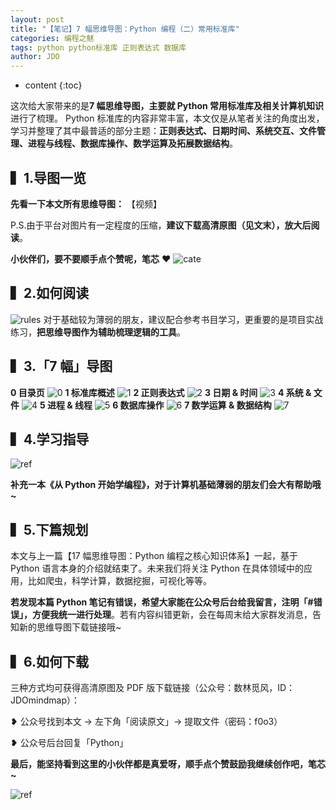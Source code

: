 ```yaml
---
layout: post
title: "【笔记】7 幅思维导图：Python 编程（二）常用标准库"
categories: 编程之魅
tags: python python标准库 正则表达式 数据库
author: JDO
---
```


* content
{:toc}


这次给大家带来的是**7 幅思维导图，主要就 Python 常用标准库及相关计算机知识**进行了梳理。
Python 标准库的内容非常丰富，本文仅是从笔者关注的角度出发，学习并整理了其中最普适的部分主题：**正则表达式、日期时间、系统交互、文件管理、进程与线程、数据库操作、数学运算及拓展数据结构**。






## ▍1.导图一览
**先看一下本文所有思维导图：**
【视频】

P.S.由于平台对图片有一定程度的压缩，**建议下载高清原图（见文末），放大后阅读**。

**小伙伴们，要不要顺手点个赞呢，笔芯** ❤ 
![cate](https://raw.githubusercontent.com/woaielf/woaielf.github.io/master/_posts/media/15237087901003/cate.png)


## ▍2.如何阅读
![rules](https://raw.githubusercontent.com/woaielf/woaielf.github.io/master/_posts/media/15237087901003/rules.png)
对于基础较为薄弱的朋友，建议配合参考书目学习，更重要的是项目实战练习，**把思维导图作为辅助梳理逻辑的工具**。

## ▍3.「7 幅」导图
**0 目录页**
![0](https://raw.githubusercontent.com/woaielf/woaielf.github.io/master/_posts/media/15237087901003/0.png)
**1 标准库概述**
![1](https://raw.githubusercontent.com/woaielf/woaielf.github.io/master/_posts/media/15237087901003/1.png)
**2 正则表达式**
![2](https://raw.githubusercontent.com/woaielf/woaielf.github.io/master/_posts/media/15237087901003/2.png)
**3 日期 & 时间**
![3](https://raw.githubusercontent.com/woaielf/woaielf.github.io/master/_posts/media/15237087901003/3.png)
**4 系统 & 文件**
![4](https://raw.githubusercontent.com/woaielf/woaielf.github.io/master/_posts/media/15237087901003/4.png)
**5 进程 & 线程**
![5](https://raw.githubusercontent.com/woaielf/woaielf.github.io/master/_posts/media/15237087901003/5.png)
**6 数据库操作**
![6](https://raw.githubusercontent.com/woaielf/woaielf.github.io/master/_posts/media/15237087901003/6.png)
**7 数学运算 & 数据结构**
![7](https://raw.githubusercontent.com/woaielf/woaielf.github.io/master/_posts/media/15237087901003/7.png)

## ▍4.学习指导
![ref](https://raw.githubusercontent.com/woaielf/woaielf.github.io/master/_posts/media/15237087901003/ref.png)

**补充一本《从 Python 开始学编程》，对于计算机基础薄弱的朋友们会大有帮助哦~**

## ▍5.下篇规划

本文与上一篇【17 幅思维导图：Python 编程之核心知识体系】一起，基于 Python 语言本身的介绍就结束了。未来我们将关注 Python 在具体领域中的应用，比如爬虫，科学计算，数据挖掘，可视化等等。

**若发现本篇 Python 笔记有错误，希望大家能在公众号后台给我留言，注明「#错误」，方便我统一进行处理**。若有内容纠错更新，会在每周末给大家群发消息，告知新的思维导图下载链接哦~


## ▍6.如何下载
三种方式均可获得高清原图及 PDF 版下载链接（公众号：数林觅风，ID：JDOmindmap）：

❥ 公众号找到本文 → 左下角「阅读原文」→ 提取文件（密码：f0o3）

❥ 公众号后台回复「Python」


**最后，能坚持看到这里的小伙伴都是真爱呀，顺手点个赞鼓励我继续创作吧，笔芯~**

![ref](https://raw.githubusercontent.com/woaielf/woaielf.github.io/master/_posts/media/poster_mini.jpg)





